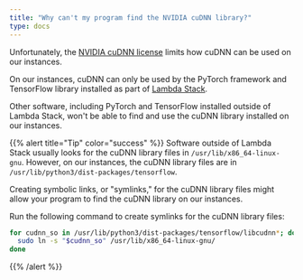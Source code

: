 ```yaml
---
title: "Why can't my program find the NVIDIA cuDNN library?"
type: docs
---
```


Unfortunately, the
[NVIDIA cuDNN license](https://docs.nvidia.com/deeplearning/cudnn/sla/index.html)
limits how cuDNN can be used on our instances.

On our instances, cuDNN can only be used by the PyTorch framework and
TensorFlow library installed as part of
[Lambda Stack](https://lambdalabs.com/lambda-stack-deep-learning-software).

Other software, including PyTorch and TensorFlow installed outside of Lambda
Stack, won't be able to find and use the cuDNN library installed on our
instances.

{{% alert title="Tip" color="success" %}}
Software outside of Lambda Stack usually looks for the cuDNN library files in
`/usr/lib/x86_64-linux-gnu`. However, on our instances, the cuDNN library
files are in `/usr/lib/python3/dist-packages/tensorflow`.

Creating symbolic links, or "symlinks," for the cuDNN library files might
allow your program to find the cuDNN library on our instances.

Run the following command to create symlinks for the cuDNN library files:

```bash
for cudnn_so in /usr/lib/python3/dist-packages/tensorflow/libcudnn*; do
  sudo ln -s "$cudnn_so" /usr/lib/x86_64-linux-gnu/
done
```
{{% /alert %}}
